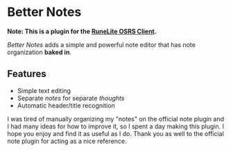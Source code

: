 # Better Notes
**Note: This is a plugin for the [RuneLite OSRS Client](https://runelite.net/).**

_Better Notes_ adds a simple and powerful note editor that has note organization **baked in**.

## Features
* Simple text editing
* Separate _notes_ for separate _thoughts_
* Automatic header/title recognition

I was tired of manually organizing my "notes" on the official note plugin and I had many ideas for how to improve it, so I spent a day making this plugin. I hope you enjoy and find it as useful as I do. Thank you as well to the official note plugin for acting as a nice reference.